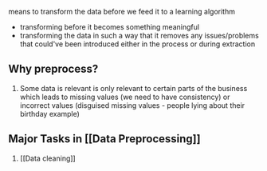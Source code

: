 means to transform the data before we feed it to a learning algorithm
- transforming before it becomes something meaningful
- transforming the data in such a way that it removes any issues/problems that could've been introduced either in the process or during extraction

## Why preprocess?
1. Some data is relevant is only relevant to certain parts of the business which leads to missing values (we need to have consistency) or incorrect values (disguised missing values - people lying about their birthday example)

## Major Tasks in [[Data Preprocessing]]
1. [[Data cleaning]]
